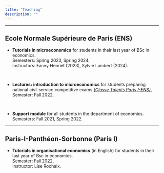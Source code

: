 ```yaml
---
title: "Teaching"
description: ""
---
```


---
## Ecole Normale Supérieure de Paris (ENS)

* **Tutorials in microeconomics** for students in their last year of BSc in economics. <br>
  Semesters: Spring 2023, Spring 2024. <br> 
  Instructors: Fanny Henriet (2023), Sylvie Lambert (2024). <br>

<br>

* **Lectures: introduction to microeconomics** for students preparing national civil service competitive exams [*(Classe Talents Paris I-ENS)*.](https://cipcea.pantheonsorbonne.fr/prepena-paris-1-ens) <br>
  Semester: Fall 2022. <br>
  

<br>

* **Support module** for all students in the department of economics. <br>
  Semesters: Fall 2021, Spring 2022. <br>


---
## Paris-I-Panthéon-Sorbonne (Paris I)

* **Tutorials in organisational economics** (in English) for students in their last year of Bsc in economics. <br>
  Semester: Fall 2022. <br>
  Instructor: Lise Rochaix.

<br>